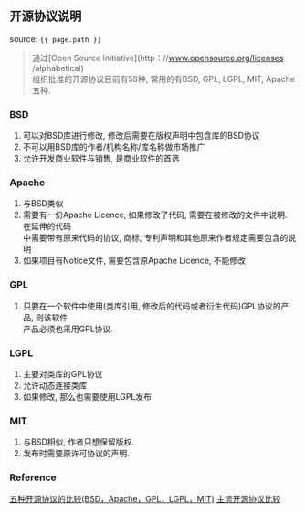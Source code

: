 ## 开源协议说明
source: `{{ page.path }}`

> 通过[Open Source Initiative](http：//www.opensource.org/licenses /alphabetical)  
> 组织批准的开源协议目前有58种, 常用的有BSD, GPL, LGPL, MIT, Apache五种.

### BSD

1. 可以对BSD库进行修改, 修改后需要在版权声明中包含库的BSD协议
2. 不可以用BSD库的作者/机构名称/库名称做市场推广
3. 允许开发商业软件与销售, 是商业软件的首选

### Apache

1. 与BSD类似
2. 需要有一份Apache Licence, 如果修改了代码, 需要在被修改的文件中说明. 在延伸的代码  
    中需要带有原来代码的协议, 商标, 专利声明和其他原来作者规定需要包含的说明
3. 如果项目有Notice文件, 需要包含原Apache Licence, 不能修改

### GPL

1. 只要在一个软件中使用(类库引用, 修改后的代码或者衍生代码)GPL协议的产品, 则该软件  
    产品必须也采用GPL协议.

### LGPL

1. 主要对类库的GPL协议
2. 允许动态连接类库
3. 如果修改, 那么也需要使用LGPL发布

### MIT

1. 与BSD相似, 作者只想保留版权.
2. 发布时需要原许可协议的声明.

### Reference
[五种开源协议的比较(BSD，Apache，GPL，LGPL，MIT)](http://www.ha97.com/833.html)
[主流开源协议比较](https://www.oschina.net/news/27273/main-os-license-comparison)

